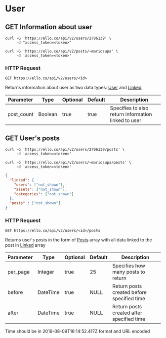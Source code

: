 # User
## GET Information about user

```shell
curl -G 'https://ello.co/api/v2/users/2706139' \
     -d "access_token=<token>" 

curl -G 'https://ello.co/api/v2/posts/~mariosupa' \
     -d 'access_token=<token>'          
```

### HTTP Request

`GET https://ello.co/api/v2/users/<id>`

Returns information about user as two data types: <a href="#user">User</a> and <a href="#linked">Linked</a>

Parameter | Type | Optional | Default | Description
--------- | ------- | -----------|--------------|------------
post_count | Boolean | true | true | Specifies to also return information linked to user 


## GET User's posts

```shell
curl -G 'https://ello.co/api/v2/users/2706139/posts' \
     -d 'access_token=<token>'

curl -G 'https://ello.co/api/v2/users/~mariosupa/posts' \
     -d 'access_token=<token>'          
```

```json
{
  "linked": {
    "users": ["not_shown"],
    "assets": ["not_shown"],
    "categories": ["not_shown"]
  },
  "posts" : ["not_shown"]
}
```

### HTTP Request 

`GET https://ello.co/api/v2/users/<id>/posts`

Returns user's posts in the form of <a href="#post">Posts</a> array with all data linked to the post in <a href="#linked">Linked</a> array



Parameter | Type | Optional | Default | Description
--------- | ------- | -----------|--------------|------------
per_page | Integer | true | 25 | Specifies how many posts to return
before | DateTime | true | NULL | Return posts created before specified time 
after | DateTime | true | NULL | Return posts created after specified time


<aside class="notice">Time should be in 2016-08-09T16:14:52.417Z format and URL encoded</aside>
